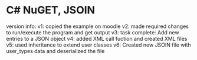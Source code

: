 # C# NuGET, JSOIN

version info:
v1: copied the example on moodle
v2: made required changes to run/execute the program and get output
v3: task complete: Add new entries to a JSON object
v4: added XML call fuction and created XML files
v5: used inheritance to extend user classes
v6: Created new JSOIN file with user_types data and deserialized the file
